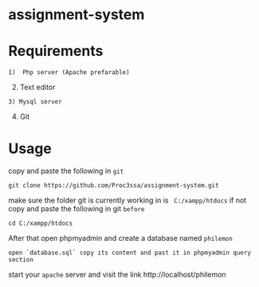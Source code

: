 # assignment-system

# Requirements
```
1)  Php server (Apache prefarable)
```
2) Text editor
```
3) Mysql server
```
4) Git

# Usage
copy and paste the following in `git`
```
git clone https://github.com/Proc3ssa/assignment-system.git 
```
make sure the folder git is currently working in is ` C:/xampp/htdocs`  if not copy and paste the following in git `before`
```
cd C:/xampp/htdocs
```
After that open phpmyadmin and create a database named `philemon`
```
open `database.sql` copy its content and past it in phpmyadmin query section
```
start your `apache` server and visit the link http://localhost/philemon
